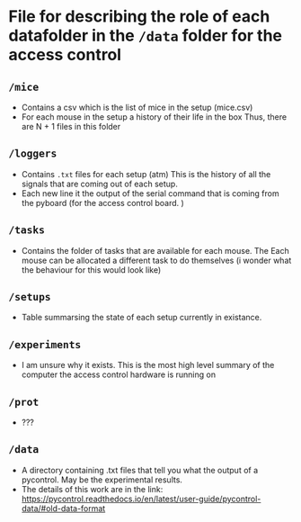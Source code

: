 # File for describing the role of each datafolder in the `/data` folder for the access control 
## `/mice`
- Contains a csv which is the list of mice in the setup (mice.csv) 
- For each mouse in the setup a history of their life in the box 
Thus, there are N + 1 files in this folder
## `/loggers`
- Contains `.txt` files for each setup (atm) This is the history of all the signals that are coming out of each setup. 
- Each new line it the output of the serial command that is coming from the  pyboard (for the access control board. )
## `/tasks` 
- Contains the folder of tasks that are available for each mouse. The Each mouse can be allocated a different task to do themselves (i wonder what the behaviour for this would look like)
## `/setups`
- Table summarsing the state of each setup currently in existance. 
## `/experiments`
- I am unsure why it exists. This is the most high level summary of the computer the access control hardware is running on 
## `/prot`
- ???
## `/data`
- A directory containing .txt files that tell you what the output of a pycontrol. May be the experimental results. 
- The details of this work are in the link: https://pycontrol.readthedocs.io/en/latest/user-guide/pycontrol-data/#old-data-format